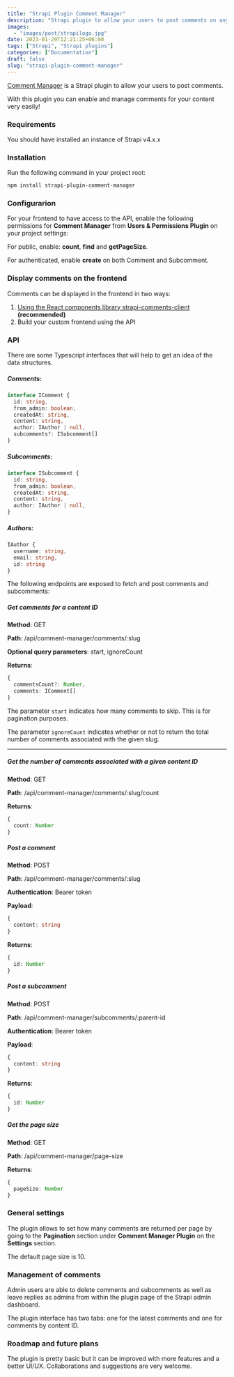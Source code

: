 ```yaml
---
title: "Strapi Plugin Comment Manager"
description: "Strapi plugin to allow your users to post comments on any kind of content"
images:
  - "images/post/strapilogo.jpg"
date: 2023-01-29T12:21:25+06:00
tags: ["Strapi", "Strapi plugins"]
categories: ["Documentation"]
draft: false
slug: "strapi-plugin-comment-manager"
---
```


[Comment Manager](https://npmjs.com/package/strapi-plugin-comment-manager) is a Strapi plugin to allow your users to post comments.

With this plugin you can enable and manage comments for your content very easily!

### Requirements

You should have installed an instance of Strapi v4.x.x

### Installation

Run the following command in your project root:

```bash
npm install strapi-plugin-comment-manager
```

### Configurarion

For your frontend to have access to the API, enable the following permissions for **Comment Manager** from **Users & Permissions Plugin** on your project settings:

For public, enable: **count**, **find** and **getPageSize**.

For authenticated, enable **create** on both Comment and Subcomment.

### Display comments on the frontend

Comments can be displayed in the frontend in two ways:

1. [Using the React components library strapi-comments-client](/tutorials/how-to-enable-and-manage-comments-in-your-strapi-application) **(recommended)**
2. Build your custom frontend using the API

### API

There are some Typescript interfaces that will help to get an idea of the data structures.

##### Comments:

```ts
interface IComment {
  id: string,
  from_admin: boolean,
  createdAt: string,
  content: string,
  author: IAuthor | null,
  subcomments?: ISubcomment[]
}
```

##### Subcomments:

```ts
interface ISubcomment {
  id: string,
  from_admin: boolean,
  createdAt: string,
  content: string,
  author: IAuthor | null,
}
```

##### Authors:

```ts
IAuthor {
  username: string,
  email: string,
  id: string
}
```

The following endpoints are exposed to fetch and post comments and subcomments:

##### Get comments for a content ID

**Method**: GET

**Path**: /api/comment-manager/comments/:slug

**Optional query parameters**: start, ignoreCount

**Returns**:

```ts
{
  commentsCount?: Number,
  comments: IComment[]
}
```

The parameter `start` indicates how many comments to skip. This is for pagination purposes.

The parameter `ignoreCount` indicates whether or not to return the total number of comments associated with the given slug.

---

##### Get the number of comments associated with a given content ID

**Method**: GET

**Path**: /api/comment-manager/comments/:slug/count

**Returns**:

```ts
{
  count: Number
}
```

##### Post a comment

**Method**: POST

**Path**: /api/comment-manager/comments/:slug

**Authentication**: Bearer token

**Payload**:

```ts
{
  content: string
}
```

**Returns**:

```ts
{
  id: Number
}
```

##### Post a subcomment

**Method**: POST

**Path**: /api/comment-manager/subcomments/:parent-id

**Authentication**: Bearer token

**Payload**:

```ts
{
  content: string
}
```

**Returns**:

```ts
{
  id: Number
}
```

##### Get the page size

**Method**: GET

**Path**: /api/comment-manager/page-size

**Returns**:

```ts
{
  pageSize: Number
}
```

### General settings

The plugin allows to set how many comments are returned per page by going to the **Pagination** section under **Comment Manager Plugin** on the **Settings** section.

The default page size is 10.

### Management of comments

Admin users are able to delete comments and subcomments as well as leave replies as admins from within the plugin page of the Strapi admin dashboard.

The plugin interface has two tabs: one for the latest comments and one for comments by content ID.

### Roadmap and future plans

The plugin is pretty basic but it can be improved with more features and a better UI/UX. Collaborations and suggestions are very welcome.

